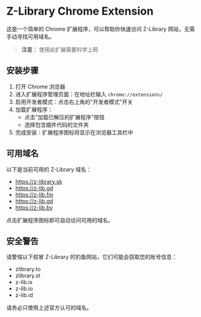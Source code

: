 # Z-Library Chrome Extension

这是一个简单的 Chrome 扩展程序，可以帮助你快速访问 Z-Library 网站，无需手动寻找可用域名。

> **注意：** 使用此扩展需要科学上网

## 安装步骤

1. 打开 Chrome 浏览器
2. 进入扩展程序管理页面：在地址栏输入 `chrome://extensions/`
3. 启用开发者模式：点击右上角的"开发者模式"开关
4. 加载扩展程序：
   - 点击"加载已解压的扩展程序"按钮
   - 选择包含插件代码的文件夹
5. 完成安装：扩展程序图标将显示在浏览器工具栏中

## 可用域名

以下是当前可用的 Z-Library 域名：

- https://z-library.sk
- https://z-lib.gd
- https://z-lib.fm
- https://z-lib.gd
- https://z-lib.by

点击扩展程序图标即可自动访问可用的域名。

## 安全警告

请警惕以下假冒 Z-Library 的钓鱼网站，它们可能会窃取您的账号信息：

- zlibrary.to
- zlibrary.st
- z-lib.is
- z-lib.io
- z-lib.id

请务必只使用上述官方认可的域名。
